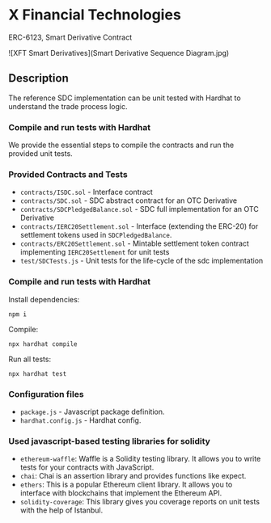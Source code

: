 # X Financial Technologies 

ERC-6123, Smart Derivative Contract

![XFT Smart Derivatives](Smart Derivative Sequence Diagram.jpg)

## Description

The reference SDC implementation can be unit tested with Hardhat to understand the trade process logic.

### Compile and run tests with Hardhat

We provide the essential steps to compile the contracts and run the provided unit tests.

### Provided Contracts and Tests

- `contracts/ISDC.sol` - Interface contract
- `contracts/SDC.sol` - SDC abstract contract for an OTC Derivative
- `contracts/SDCPledgedBalance.sol` - SDC full implementation for an OTC Derivative
- `contracts/IERC20Settlement.sol` - Interface (extending the ERC-20) for settlement tokens used in `SDCPledgedBalance`.
- `contracts/ERC20Settlement.sol` - Mintable settlement token contract implementing `IERC20Settlement` for unit tests
- `test/SDCTests.js` - Unit tests for the life-cycle of the sdc implementation

### Compile and run tests with Hardhat

Install dependencies:
```shell
npm i
```

Compile:
```shell
npx hardhat compile
```

Run all tests:
```shell
npx hardhat test
```


### Configuration files

- `package.js` - Javascript package definition.
- `hardhat.config.js` - Hardhat config.

### Used javascript-based testing libraries for solidity

- `ethereum-waffle`: Waffle is a Solidity testing library. It allows you to write tests for your contracts with JavaScript.
- `chai`: Chai is an assertion library and provides functions like expect.
- `ethers`: This is a popular Ethereum client library. It allows you to interface with blockchains that implement the Ethereum API.
- `solidity-coverage`: This library gives you coverage reports on unit tests with the help of Istanbul.
